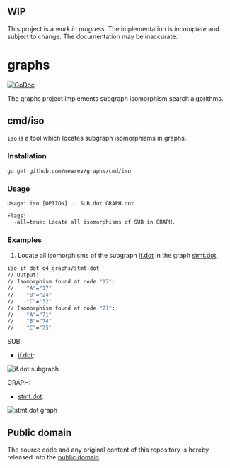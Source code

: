 ## WIP

This project is a *work in progress*. The implementation is *incomplete* and subject to change. The documentation may be inaccurate.

# graphs

[![GoDoc](https://godoc.org/github.com/mewrev/graphs?status.svg)](https://godoc.org/github.com/mewrev/graphs)

The graphs project implements subgraph isomorphism search algorithms.

## cmd/iso

`iso` is a tool which locates subgraph isomorphisms in graphs.

### Installation

```shell
go get github.com/mewrev/graphs/cmd/iso
```

### Usage

    Usage: iso [OPTION]... SUB.dot GRAPH.dot

    Flags:
      -all=true: Locate all isomorphisms of SUB in GRAPH.

### Examples

1) Locate all isomorphisms of the subgraph [if.dot](testdata/if.dot) in the graph [stmt.dot](testdata/c4_graphs/stmt.dot).

```bash
iso if.dot c4_graphs/stmt.dot
// Output:
// Isomorphism found at node "17":
//    "A"="17"
//    "B"="24"
//    "C"="32"
// Isomorphism found at node "71":
//    "A"="71"
//    "B"="74"
//    "C"="75"
```

SUB:
* [if.dot](testdata/if.dot):

![if.dot subgraph](https://raw.githubusercontent.com/mewrev/graphs/master/testdata/if.png)

GRAPH:
* [stmt.dot](testdata/c4_graphs/stmt.dot):

![stmt.dot graph](https://raw.githubusercontent.com/mewrev/graphs/master/testdata/c4_graphs/stmt.png)

## Public domain

The source code and any original content of this repository is hereby released into the [public domain].

[public domain]: https://creativecommons.org/publicdomain/zero/1.0/

